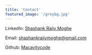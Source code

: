 ```yaml
---
title: 'Contact'
featured_image: '/greybg.jpg'
---
```


LinkedIn: [Shashank Rajiv Moghe](https://in.linkedin.com/in/shashank-rajiv-moghe)

Email: <shashankrajivmoghe@gmail.com>

Github: [Macavitycode](https://github.com/macavitycode)
